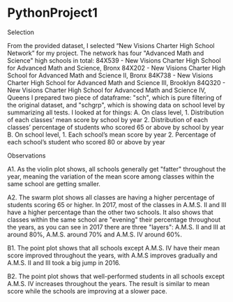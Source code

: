 # PythonProject1


Selection

From the provided dataset, I selected “New Visions Charter High School Network” for my project. The network has four "Advanced Math and Science" high schools in total:
    84X539 - New Visions Charter High School for Advanced Math and Science, Bronx
    84X202 - New Visions Charter High School for Advanced Math and Science II, Bronx
    84K738 - New Visions Charter High School for Advanced Math and Science III, Brooklyn
    84Q320 - New Visions Charter High School for Advanced Math and Science IV, Queens
I prepared two piece of dataframe: "sch", which is pure filtering of the original dataset, and "schgrp", which is showing data on school level by summarizing all tests.
I looked at for things:
  A.	On class level, 
    1.	Distribution of each classes’ mean score by school by year
    2.	Distribution of each classes’ percentage of students who scored 65 or above by school by year
  B.	On school level,
    1.	Each school’s mean score by year
    2.	Percentage of each school’s student who scored 80 or above by year

Observations

A1.
As the violin plot shows, all schools generally get "fatter" throughout the year, meaning the variation of the mean score among classes within the same school are getting smaller.

A2.
The swarm plot shows all classes are having a higher percentage of students scoring 65 or higher. In 2017, most of the classes in A.M.S. II and III have a higher percentage than the other two schools. It also shows that classes within the same school are "evening" their percentage throughout the years, as you can see in 2017 there are three "layers": A.M.S. II and III at around 80%, A.M.S. around 70% and A.M.S. IV around 60%.

B1.
The point plot shows that all schools except A.M.S. IV have their mean score improved throughout the years, with A.M.S improves gradually and A.M.S. II and III took a big jump in 2016.

B2.
The point plot shows that well-performed students in all schools except A.M.S. IV increases throughout the years. The result is similar to mean score while the schools are improving at a slower pace.
